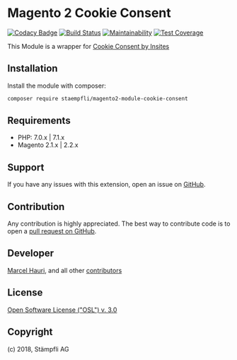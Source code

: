 # Magento 2 Cookie Consent  

[![Codacy Badge](https://api.codacy.com/project/badge/Grade/15eb5843689840ac9c085e3087c97e51)](https://www.codacy.com/app/Staempfli/magento2-module-cookie-consent?utm_source=github.com&amp;utm_medium=referral&amp;utm_content=staempfli/magento2-module-cookie-consent&amp;utm_campaign=Badge_Grade)
[![Build Status](https://travis-ci.org/staempfli/magento2-module-cookie-consent.svg?branch=develop)](https://travis-ci.org/staempfli/magento2-module-cookie-consent)
[![Maintainability](https://api.codeclimate.com/v1/badges/ff12a2a1ccd332635e06/maintainability)](https://codeclimate.com/github/staempfli/magento2-module-cookie-consent/maintainability)
[![Test Coverage](https://api.codeclimate.com/v1/badges/ff12a2a1ccd332635e06/test_coverage)](https://codeclimate.com/github/staempfli/magento2-module-cookie-consent/test_coverage)

This Module is a wrapper for [Cookie Consent by Insites](https://cookieconsent.insites.com/)
 
## Installation  
  
Install the module with composer:  
  
```sh  
composer require staempfli/magento2-module-cookie-consent  
```  

  
## Requirements  
  
- PHP: 7.0.x | 7.1.x  
- Magento 2.1.x | 2.2.x  
  
Support  
-------  
If you have any issues with this extension, open an issue on [GitHub](https://github.com/staempfli/magento2-module-cookie-consent/issues).  
  
Contribution  
------------  
Any contribution is highly appreciated. The best way to contribute code is to open a [pull request on GitHub](https://help.github.com/articles/using-pull-requests).  
  
Developer  
---------  
[Marcel Hauri](https://github.com/mhauri), and all other [contributors](https://github.com/staempfli/magento2-module-cookie-consent/contributors)  
  
License  
-------  
[Open Software License ("OSL") v. 3.0](https://opensource.org/licenses/OSL-3.0)  
  
Copyright  
---------  
(c) 2018, Stämpfli AG